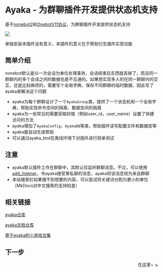 # Ayaka - 为群聊插件开发提供状态机支持

基于[nonebot2](https://github.com/nonebot/nonebot2)和[OnebotV11协议](https://github.com/botuniverse/onebot-11)，为群聊插件开发提供状态机支持

<img src="https://img.shields.io/pypi/pyversions/nonebot-plugin-ayaka">

单独安装本插件没有意义，本插件的意义在于帮助衍生插件实现功能

## 简单介绍

nonebot默认是以一次会话为单位处理事务，会话结束后东西就丢掉了，而且同一群聊内的多个会话之间的数据也是不互通的。如果想实现多人的在同一群聊内的交互，还是比较麻烦的，需要写个全局字典，保存不同群聊的临时数据、因此写了ayaka来解决这个问题

- ayaka为每个群聊设计了一个`AyakaGroup`类，提供了一个状态机和一个全局字典，帮助实现命令空间的隔离、数据空间的隔离
- ayaka为一些常见的需要获取的值（例如user_id，user_name）设置了快捷访问的方法
- ayaka增加了`AyakaConfig`、`AyakaDB`等类，帮助插件读写配置文件和数据库等
- ayaka能自动生成帮助
- 可以通过ayaka_test在离线环境下对插件进行简单测试

## 注意

- ayaka默认插件工作在群聊中，其默认仅监听群聊消息。不过，可以使用[add_listener](./api/ayaka/ayaka.html#AyakaApp.add_listener)，令ayaka接受某私聊的消息，ayaka将该消息视为来自群聊
- 本站搜索栏如果搜不到想要的内容，可以尝试将关键词分割为更小的单位（MkDocs对中文搜索的支持较差）

## 相关链接

[ayaka仓库](https://github.com/bridgeL/nonebot-plugin-ayaka)

[ayaka文档仓库](https://github.com/bridgeL/ayaka_doc) 

[基于ayaka的小游戏合集](https://github.com/bridgeL/nonebot-plugin-ayaka-games)

## 下一步

<div align="right">
    在这里~ ↘
</div>

